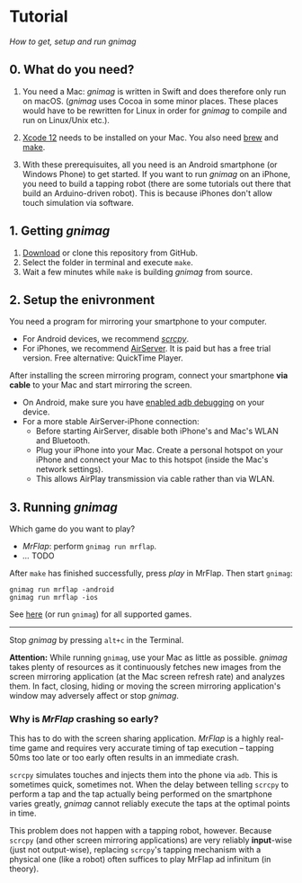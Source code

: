 # Tutorial

_How to get, setup and run gnimag_



## 0. What do you need?

1. You need a Mac: _gnimag_ is written in Swift and does therefore only run on macOS. (_gnimag_ uses Cocoa in some minor places. These places would have to be rewritten for Linux in order for _gnimag_ to compile and run on Linux/Unix etc.).

2. [Xcode 12](https://apps.apple.com/us/app/xcode/id497799835?mt=12) needs to be installed on your Mac. You also need [brew](https://brew.sh) and [make](https://formulae.brew.sh/formula/make).

3. With these prerequisuites, all you need is an Android smartphone (or Windows Phone) to get started. If you want to run _gnimag_ on an iPhone, you need to build a tapping robot (there are some tutorials out there that build an Arduino-driven robot). This is because iPhones don't allow touch simulation via software.



## 1. Getting _gnimag_

1. [Download](https://github.com/piknotech/gnimag/archive/stable.zip) or clone this repository from GitHub.
2. Select the folder in terminal and execute `make`.
3. Wait a few minutes while `make` is building _gnimag_ from source.



## 2. Setup the enivronment

You need a program for mirroring your smartphone to your computer.

- For Android devices, we recommend [_scrcpy_](https://github.com/Genymobile/scrcpy).
- For iPhones, we recommend [AirServer](https://www.airserver.com/Mac). It is paid but has a free trial version. Free alternative: QuickTime Player.

After installing the screen mirroring program, connect your smartphone **via cable** to your Mac and start mirroring the screen.

- On Android, make sure you have [enabled adb debugging](https://developer.android.com/studio/command-line/adb.html#Enabling) on your device.
- For a more stable AirServer-iPhone connection:
  - Before starting AirServer, disable both iPhone's and Mac's WLAN and Bluetooth.
  - Plug your iPhone into your Mac. Create a personal hotspot on your iPhone and connect your Mac to this hotspot (inside the Mac's network settings).
  - This allows AirPlay transmission via cable rather than via WLAN.



## 3. Running _gnimag_

Which game do you want to play?

- _MrFlap_: perform `gnimag run mrflap`.
- _..._ TODO



After `make` has finished successfully, press _play_ in MrFlap. Then start `gnimag`:

```
gnimag run mrflap -android
gnimag run mrflap -ios
```

See [here](ImplementedGames.md) (or run `gnimag`) for all supported games.

---

Stop _gnimag_ by pressing `alt+c` in the Terminal.

**Attention:** While running `gnimag`, use your Mac as little as possible. _gnimag_ takes plenty of resources as it continuously fetches new images from the screen mirroring application (at the Mac screen refresh rate) and analyzes them. In fact, closing, hiding or moving the screen mirroring application's window may adversely affect or stop _gnimag_.



### Why is _MrFlap_ crashing so early?

This has to do with the screen sharing application. _MrFlap_ is a highly real-time game and requires very accurate timing of tap execution – tapping 50ms too late or too early often results in an immediate crash.

`scrcpy` simulates touches and injects them into the phone via `adb`. This is sometimes quick, sometimes not. When the delay between telling `scrcpy` to perform a tap and the tap actually being performed on the smartphone varies greatly, _gnimag_ cannot reliably execute the taps at the optimal points in time.

This problem does not happen with a tapping robot, however. Because `scrcpy` (and other screen mirroring applications) are very reliably **input**-wise (just not output-wise), replacing `scrcpy`'s tapping mechanism with a physical one (like a robot) often suffices to play MrFlap ad infinitum (in theory).

